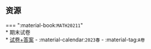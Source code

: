 ## 资源  
=== ":material-book:`MATH20211`"  
    * 期末试卷  
        * [试卷+答案](http://api.cqu-openlib.cn/file?key=iN6iq26n0pob) - :material-calendar:`2023春` - :material-tag:`A卷`  